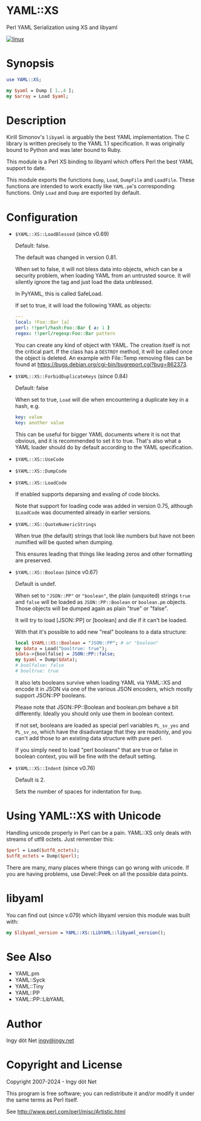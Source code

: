 YAML::XS
========

Perl YAML Serialization using XS and libyaml


[![linux](
https://github.com/ingydotnet/yaml-libyaml-pm/actions/workflows/linux.yml/badge.svg)](
https://github.com/ingydotnet/yaml-libyaml-pm/actions/workflows/linux.yml)


# Synopsis

```perl
use YAML::XS;

my $yaml = Dump [ 1..4 ];
my $array = Load $yaml;
```


# Description

Kirill Simonov's `libyaml` is arguably the best YAML implementation.
The C library is written precisely to the YAML 1.1 specification.
It was originally bound to Python and was later bound to Ruby.

This module is a Perl XS binding to libyaml which offers Perl the best YAML
support to date.

This module exports the functions `Dump`, `Load`, `DumpFile` and `LoadFile`.
These functions are intended to work exactly like `YAML.pm`'s corresponding
functions.
Only `Load` and `Dump` are exported by default.


# Configuration

* `$YAML::XS::LoadBlessed` (since v0.69)

  Default: false.

  The default was changed in version 0.81.

  When set to false, it will not bless data into objects, which can be
  a security problem, when loading YAML from an untrusted source.
  It will silently ignore the tag and just load the data unblessed.

  In PyYAML, this is called SafeLoad.

  If set to true, it will load the following YAML as objects:

  ```yaml
  ---
  local: !Foo::Bar [a]
  perl: !!perl/hash:Foo::Bar { a: 1 }
  regex: !!perl/regexp:Foo::Bar pattern
  ```

  You can create any kind of object with YAML.
  The creation itself is not the critical part.
  If the class has a `DESTROY` method, it will be called once the object is
  deleted.
  An example with File::Temp removing files can be found at
  <https://bugs.debian.org/cgi-bin/bugreport.cgi?bug=862373>.

* `$YAML::XS::ForbidDuplicateKeys` (since 0.84)

  Default: false

  When set to true, `Load` will die when encountering a duplicate key in a
  hash, e.g.

  ```yaml
  key: value
  key: another value
  ```

  This can be useful for bigger YAML documents where it is not that obvious,
  and it is recommended to set it to true.
  That's also what a YAML loader should do by default according to the YAML
  specification.

* `$YAML::XS::UseCode`

* `$YAML::XS::DumpCode`

* `$YAML::XS::LoadCode`

  If enabled supports deparsing and evaling of code blocks.

  Note that support for loading code was added in version 0.75, although
  `$LoadCode` was documented already in earlier versions.

* `$YAML::XS::QuoteNumericStrings`

  When true (the default) strings that look like numbers but have not been
  numified will be quoted when dumping.

  This ensures leading that things like leading zeros and other formatting are
  preserved.

* `$YAML::XS::Boolean` (since v0.67)

  Default is undef.

  When set to `"JSON::PP"` or `"boolean"`, the plain (unquoted) strings `true`
  and `false` will be loaded as `JSON::PP::Boolean` or `boolean.pm` objects.
  Those objects will be dumped again as plain "true" or "false".

  It will try to load [JSON::PP] or [boolean] and die if it can't be loaded.

  With that it's possible to add new "real" booleans to a data structure:

  ```perl
  local $YAML::XS::Boolean = "JSON::PP"; # or "boolean"
  my $data = Load("booltrue: true");
  $data->{boolfalse} = JSON::PP::false;
  my $yaml = Dump($data);
  # boolfalse: false
  # booltrue: true
  ```

  It also lets booleans survive when loading YAML via YAML::XS and encode it in
  JSON via one of the various JSON encoders, which mostly support JSON::PP
  booleans.

  Please note that JSON::PP::Boolean and boolean.pm behave a bit differently.
  Ideally you should only use them in boolean context.

  If not set, booleans are loaded as special perl variables `PL_sv_yes` and
  `PL_sv_no`, which have the disadvantage that they are readonly, and you
  can't add those to an existing data structure with pure perl.

  If you simply need to load "perl booleans" that are true or false in boolean
  context, you will be fine with the default setting.


* `$YAML::XS::Indent` (since v0.76)

  Default is 2.

  Sets the number of spaces for indentation for `Dump`.


# Using YAML::XS with Unicode

Handling unicode properly in Perl can be a pain.
YAML::XS only deals with streams of utf8 octets.
Just remember this:

```perl
$perl = Load($utf8_octets);
$utf8_octets = Dump($perl);
```

There are many, many places where things can go wrong with unicode.
If you are having problems, use Devel::Peek on all the possible data points.

# libyaml

You can find out (since v.079) which libyaml version this module was built with:

```perl
my $libyaml_version = YAML::XS::LibYAML::libyaml_version();
```


# See Also

* YAML.pm
* YAML::Syck
* YAML::Tiny
* YAML::PP
* YAML::PP::LibYAML


# Author

Ingy döt Net <ingy@ingy.net>

# Copyright and License

Copyright 2007-2024 - Ingy döt Net

This program is free software; you can redistribute it and/or modify it under
the same terms as Perl itself.

See <http://www.perl.com/perl/misc/Artistic.html>


